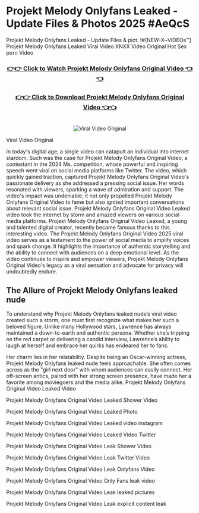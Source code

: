 # Projekt Melody Onlyfans Leaked - Update Files & Photos 2025 #AeQcS

Projekt Melody Onlyfans Leaked - Update Files & pict. !#[NEW-X~VIDEOs™] Projekt Melody Onlyfans Leaked Viral Video XNXX Video Original Hot Sex porn Video
<br>
<div align="center">
<h3><a href="https://links2leaks.com?utm_source=projektmelody&utm_medium=gitlong" rel="nofollow">👉👉 Click to Watch Projekt Melody Onlyfans Original Video 👈👈</a></h3>
<h3><a href="https://links2leaks.com?utm_source=projektmelody&utm_medium=gitlong" rel="nofollow">👉👉 Click to Download Projekt Melody Onlyfans Original Video 👈👈</a></h3>
<br>
<a href="https://links2leaks.com?utm_source=projektmelody&utm_medium=gitlong" rel="nofollow"><img src="https://i.ibb.co/Gkj2r4b/banner.png" alt="Viral Video Original" style="max-width: 100%; display: inline-block;" data-target="animated-image.originalImage"></a>
</div>

Viral Video Original

In today's digital age, a single video can catapult an individual into internet stardom. Such was the case for Projekt Melody Onlyfans Original Video, a contestant in the 2024 Ms. competition, whose powerful and inspiring speech went viral on social media platforms like Twitter.
The video, which quickly gained traction, captured Projekt Melody Onlyfans Original Video's passionate delivery as she addressed a pressing social issue. Her words resonated with viewers, sparking a wave of admiration and support. The video's impact was undeniable; it not only propelled Projekt Melody Onlyfans Original Video to fame but also ignited important conversations about relevant social issue.
Projekt Melody Onlyfans Original Video Leaked video took the internet by storm and amazed viewers on various social media platforms. Projekt Melody Onlyfans Original Video Leaked, a young and talented digital creator, recently became famous thanks to this interesting video.
The Projekt Melody Onlyfans Original Video 2025 viral video serves as a testament to the power of social media to amplify voices and spark change. It highlights the importance of authentic storytelling and the ability to connect with audiences on a deep emotional level. As the video continues to inspire and empower viewers, Projekt Melody Onlyfans Original Video's legacy as a viral sensation and advocate for privacy will undoubtedly endure.

<h2>The Allure of Projekt Melody Onlyfans leaked nude</h2>


To understand why Projekt Melody Onlyfans leaked nude’s viral video created such a storm, one must first recognize what makes her such a beloved figure. Unlike many Hollywood stars, Lawrence has always maintained a down-to-earth and authentic persona. Whether she’s tripping on the red carpet or delivering a candid interview, Lawrence’s ability to laugh at herself and embrace her quirks has endeared her to fans.

Her charm lies in her relatability. Despite being an Oscar-winning actress, Projekt Melody Onlyfans leaked nude feels approachable. She often comes across as the "girl next door" with whom audiences can easily connect. Her off-screen antics, paired with her strong screen presence, have made her a favorite among moviegoers and the media alike.
Projekt Melody Onlyfans Original Video Leaked Video

Projekt Melody Onlyfans Original Video Leaked Shower Video

Projekt Melody Onlyfans Original Video Leaked Photo

Projekt Melody Onlyfans Original Video Leaked video instagram

Projekt Melody Onlyfans Original Video Leaked Video Twitter

Projekt Melody Onlyfans Original Video Leak Shower Video

Projekt Melody Onlyfans Original Video Leak Twitter Video

Projekt Melody Onlyfans Original Video Leak Onlyfans Video

Projekt Melody Onlyfans Original Video Only Fans leak video

Projekt Melody Onlyfans Original Video Leak leaked pictures

Projekt Melody Onlyfans Original Video Leak explicit content leak